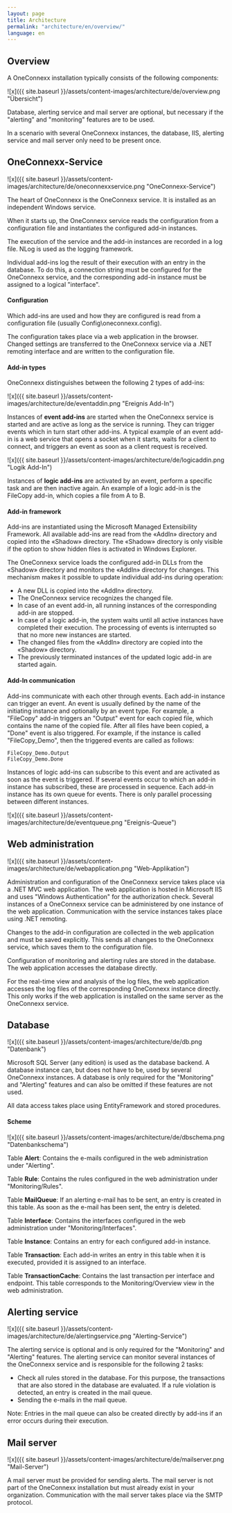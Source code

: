 ```yaml
---
layout: page
title: Architecture
permalink: "architecture/en/overview/"
language: en
---
```


## Overview

A OneConnexx installation typically consists of the following components:

![x]({{ site.baseurl }}/assets/content-images/architecture/de/overview.png "Übersicht")

Database, alerting service and mail server are optional, but necessary if the "alerting" and "monitoring" features are to be used.

In a scenario with several OneConnexx instances, the database, IIS, alerting service and mail server only need to be present once.

## OneConnexx-Service

![x]({{ site.baseurl }}/assets/content-images/architecture/de/oneconnexxservice.png "OneConnexx-Service")

The heart of OneConnexx is the OneConnexx service. It is installed as an independent Windows service.

When it starts up, the OneConnexx service reads the configuration from a configuration file and instantiates the configured add-in instances.

The execution of the service and the add-in instances are recorded in a log file. NLog is used as the logging framework.

Individual add-ins log the result of their execution with an entry in the database. To do this, a connection string must be configured for the OneConnexx service, and the corresponding add-in instance must be assigned to a logical "interface".

#### Configuration

Which add-ins are used and how they are configured is read from a configuration file (usually Config\oneconnexx.config).

The configuration takes place via a web application in the browser. Changed settings are transferred to the OneConnexx service via a .NET remoting interface and are written to the configuration file.

#### Add-in types

OneConnexx distinguishes between the following 2 types of add-ins:

![x]({{ site.baseurl }}/assets/content-images/architecture/de/eventaddin.png "Ereignis Add-In")

Instances of **event add-ins** are started when the OneConnexx service is started and are active as long as the service is running.
They can trigger events which in turn start other add-ins. A typical example of an event add-in is a web service that opens a socket when it starts, waits for a client to connect,
and triggers an event as soon as a client request is received.

![x]({{ site.baseurl }}/assets/content-images/architecture/de/logicaddin.png "Logik Add-In")

Instances of **logic add-ins** are activated by an event, perform a specific task and are then inactive again.
An example of a logic add-in is the FileCopy add-in, which copies a file from A to B.

#### Add-in framework

Add-ins are instantiated using the Microsoft Managed Extensibility Framework. All available add-ins are read from the «AddIn» directory and copied into
the «Shadow» directory. The «Shadow» directory is only visible if the option to show hidden files is activated in Windows Explorer.

The OneConnexx service loads the configured add-in DLLs from the «Shadow» directory and monitors the «AddIn» directory for changes.
This mechanism makes it possible to update individual add-ins during operation:

* A new DLL is copied into the «AddIn» directory.
* The OneConnexx service recognizes the changed file.
* In case of an event add-in, all running instances of the corresponding add-in are stopped.
* In case of a logic add-in, the system waits until all active instances have completed their execution. The processing of events is interrupted so that no more new instances are started.
* The changed files from the «AddIn» directory are copied into the «Shadow» directory.
* The previously terminated instances of the updated logic add-in are started again.

#### Add-In communication

Add-ins communicate with each other through events. Each add-in instance can trigger an event. An event is usually defined by the name of the initiating instance and optionally by an event type.
For example, a "FileCopy" add-in triggers an "Output" event for each copied file, which contains the name of the copied file. 
After all files have been copied, a "Done" event is also triggered. For example, if the instance is called "FileCopy_Demo", then the triggered events are called as follows:

```
FileCopy_Demo.Output
FileCopy_Demo.Done
```

Instances of logic add-ins can subscribe to this event and are activated as soon as the event is triggered.
If several events occur to which an add-in instance has subscribed, these are processed in sequence.
Each add-in instance has its own queue for events. There is only parallel processing between different instances.

![x]({{ site.baseurl }}/assets/content-images/architecture/de/eventqueue.png "Ereignis-Queue")

## Web administration

![x]({{ site.baseurl }}/assets/content-images/architecture/de/webapplication.png "Web-Applikation")

Administration and configuration of the OneConnexx service takes place via a .NET MVC web application. The web application is hosted in Microsoft IIS and uses "Windows Authentication" for the authorization check.
Several instances of a OneConnexx service can be administered by one instance of the web application. Communication with the service instances takes place using .NET remoting.

Changes to the add-in configuration are collected in the web application and must be saved explicitly.
This sends all changes to the OneConnexx service, which saves them to the configuration file.

Configuration of monitoring and alerting rules are stored in the database. The web application accesses the database directly.

For the real-time view and analysis of the log files, the web application accesses the log files of the corresponding OneConnexx instance directly.
This only works if the web application is installed on the same server as the OneConnexx service.

## Database

![x]({{ site.baseurl }}/assets/content-images/architecture/de/db.png "Datenbank")

Microsoft SQL Server (any edition) is used as the database backend. A database instance can, but does not have to be, used by several OneConnexx instances. 
A database is only required for the "Monitoring" and "Alerting" features and can also be omitted if these features are not used.

All data access takes place using EntityFramework and stored procedures.

#### Scheme

![x]({{ site.baseurl }}/assets/content-images/architecture/de/dbschema.png "Datenbankschema")

Table **Alert**: Contains the e-mails configured in the web administration under "Alerting".

Table **Rule**: Contains the rules configured in the web administration under "Monitoring/Rules".

Table **MailQueue**: If an alerting e-mail has to be sent, an entry is created in this table. As soon as the e-mail has been sent, the entry is deleted.

Table **Interface**: Contains the interfaces configured in the web administration under "Monitoring/Interfaces".

Table **Instance**: Contains an entry for each configured add-in instance.

Table **Transaction**: Each add-in writes an entry in this table when it is executed, provided it is assigned to an interface.

Table **TransactionCache**: Contains the last transaction per interface and endpoint. This table corresponds to the Monitoring/Overview view in the web administration.


## Alerting service

![x]({{ site.baseurl }}/assets/content-images/architecture/de/alertingservice.png "Alerting-Service")

The alerting service is optional and is only required for the "Monitoring" and "Alerting" features. The alerting service can monitor several instances of the OneConnexx service and is responsible for the following 2 tasks:

* Check all rules stored in the database. For this purpose, the transactions that are also stored in the database are evaluated. If a rule violation is detected, an entry is created in the mail queue.
* Sending the e-mails in the mail queue.

Note: Entries in the mail queue can also be created directly by add-ins if an error occurs during their execution.

## Mail server

![x]({{ site.baseurl }}/assets/content-images/architecture/de/mailserver.png "Mail-Server")

A mail server must be provided for sending alerts. The mail server is not part of the OneConnexx installation but must already exist in your organization.
Communication with the mail server takes place via the SMTP protocol.
